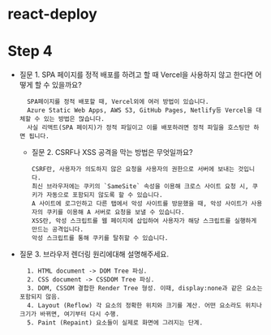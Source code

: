 # react-deploy

# Step 4

- 질문 1. SPA 페이지를 정적 배포를 하려고 할 때 Vercel을 사용하지 않고 한다면 어떻게 할 수 있을까요?

        SPA페이지를 정적 배포할 때, Vercel외에 여러 방법이 있습니다.
        Azure Static Web Apps, AWS S3, GitHub Pages, Netlify등 Vercel을 대체할 수 있는 방법은 많습니다.
        사실 리액트(SPA 페이지)가 정적 파일이고 이를 배포하려면 정적 파일을 호스팅만 하면 됩니다.

    - 질문 2. CSRF나 XSS 공격을 막는 방법은 무엇일까요?

          CSRF란, 사용자가 의도하지 않은 요청을 사용자의 권한으로 서버에 보내는 것입니다.
          최신 브라우저에는 쿠키의 `SameSite` 속성을 이용해 크로스 사이트 요청 시, 쿠키가 자동으로 포함되지 않도록 할 수 있습니다.
          A 사이트에 로그인하고 다른 탭에서 악성 사이트를 방문했을 때, 악성 사이트가 사용자의 쿠키를 이용해 A 서버로 요청을 보낼 수 있습니다.
          XSS란, 악성 스크립트를 웹 페이지에 삽입하여 사용자가 해당 스크립트를 실행하게 만드는 공격입니다.
          악성 스크립트를 통해 쿠키를 탈취할 수 있습니다.


- 질문 3. 브라우저 렌더링 원리에대해 설명해주세요.

        1. HTML document -> DOM Tree 파싱.
        2. CSS document -> CSSDOM Tree 파싱.
        3. DOM, CSSOM 결합한 Render Tree 형성. 이때, display:none과 같은 요소는 포함되지 않음.
        4. Layout (Reflow) 각 요소의 정확한 위치와 크기를 계산. 어떤 요소라도 위치나 크기가 바뀌면, 여기부터 다시 수행.
        5. Paint (Repaint) 요소들이 실제로 화면에 그려지는 단계.
        
